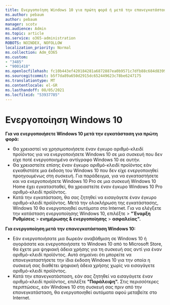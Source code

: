 ```yaml
---
title: Ενεργοποίηση Windows 10 για πρώτη φορά ή μετά την επανεγκατάσταση
ms.author: pebaum
author: pebaum
manager: scotv
ms.audience: Admin
ms.topic: article
ms.service: o365-administration
ROBOTS: NOINDEX, NOFOLLOW
localization_priority: Normal
ms.collection: Adm_O365
ms.custom:
- "3485"
- "9001418"
ms.openlocfilehash: fc10b443ef420184281a6872887ea0b9571c7dfb88c684d8399ca0c85e9f4ab3
ms.sourcegitcommit: b5f7da89a650d2915dc652449623c78be6247175
ms.translationtype: MT
ms.contentlocale: el-GR
ms.lasthandoff: 08/05/2021
ms.locfileid: "53937785"
---
```

# <a name="activate-windows-10"></a>Ενεργοποίηση Windows 10

**Για να ενεργοποιήσετε Windows 10 μετά την εγκατάσταση για πρώτη φορά:**

- Θα χρειαστεί να χρησιμοποιήσετε έναν έγκυρο αριθμό-κλειδί προϊόντος για να ενεργοποιήσετε Windows 10 σε μια συσκευή που δεν είχε ποτέ ενεργοποιημένο αντίγραφο Windows 10 σε αυτήν.
- Θα χρειαστείτε επίσης έναν έγκυρο αριθμό-κλειδί προϊόντος εάν εγκαθιστάτε μια έκδοση του Windows 10 που δεν είχε ενεργοποιηθεί προηγουμένως στη συσκευή. Για παράδειγμα, για να εγκαταστήσετε και να ενεργοποιήσετε Windows 10 Pro σε μια συσκευή Windows 10 Home έχει εγκατασταθεί, θα χρειαστείτε έναν έγκυρο Windows 10 Pro αριθμό-κλειδί προϊόντος.
- Κατά την εγκατάσταση, θα σας ζητηθεί να εισαγάγετε έναν έγκυρο αριθμό-κλειδί προϊόντος. Μετά την ολοκλήρωση της εγκατάστασης, Windows 10 θα ενεργοποιηθεί αυτόματα στο Internet. Για να ελέγξετε την κατάσταση ενεργοποίησης Windows 10, επιλέξτε >  **"Έναρξη Ρυθμίσεις**  >  **ενημέρωσης & ενεργοποίησης**  >  **ασφαλείας".**

**Για ενεργοποίηση μετά την επανεγκατάσταση Windows 10:**

- Εάν ενεργοποιήσατε μια δωρεάν αναβάθμιση σε Windows 10 ή αγοράσατε και ενεργοποιήσατε το Windows 10 από το Microsoft Store, θα έχετε μια ψηφιακή άδεια χρήσης για τη συσκευή σας αντί για έναν αριθμό-κλειδί προϊόντος. Αυτό σημαίνει ότι μπορείτε να επανεγκαταστήσετε την ίδια έκδοση Windows 10 για την οποία η συσκευή σας διαθέτει ψηφιακή άδεια χρήσης χωρίς να εισαγάγετε αριθμό-κλειδί προϊόντος.
- Κατά την επανεγκατάσταση, εάν σας ζητηθεί να εισαγάγετε έναν αριθμό-κλειδί προϊόντος, επιλέξτε **"Παράλειψη".** Στις περισσότερες περιπτώσεις, εάν Windows 10 στη συσκευή σας πριν από την επανεγκατάσταση, θα ενεργοποιηθεί αυτόματα αφού μεταβείτε στο Internet.
